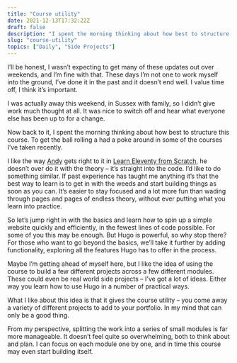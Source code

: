 ```yaml
---
title: "Course utility"
date: 2021-12-13T17:32:22Z
draft: false
description: "I spent the morning thinking about how best to structure this course. To get the ball rolling a had a poke around in some of the courses I’ve taken recently."
slug: "course-utility"
topics: ["Daily", "Side Projects"]
---
```


I’ll be honest, I wasn’t expecting to get many of these updates out over weekends, and I’m fine with that. These days I’m not one to work myself into the ground, I’ve done it in the past and it doesn’t end well. I value time off, I think it’s important.

I was actually away this weekend, in Sussex with family, so I didn’t give work much thought at all. It was nice to switch off and hear what everyone else has been up to for a change.

Now back to it, I spent the morning thinking about how best to structure this course. To get the ball rolling a had a poke around in some of the courses I’ve taken recently.

I like the way [Andy](https://piccalil.li/) gets right to it in [Learn Eleventy from Scratch](https://learneleventyfromscratch.com/), he doesn’t over do it with the theory – it’s straight into the code. I’d like to do something similar. If past experience has taught me anything it’s that the best way to learn is to get in with the weeds and start building things as soon as you can. It’s easier to stay focused and a lot more fun than wading through pages and pages of endless theory, without ever putting what you learn into practice.

So let’s jump right in with the basics and learn how to spin up a simple website quickly and efficiently, in the fewest lines of code possible. For some of you this may be enough. But Hugo is powerful, so why stop there? For those who want to go beyond the basics, we’ll take it further by adding functionality, exploring all the features Hugo has to offer in the process.

Maybe I’m getting ahead of myself here, but I like the idea of using the course to build a few different projects across a few different modules. These could even be real world side projects – I’ve got a lot of ideas. Either way you learn how to use Hugo in a number of practical ways.

What I like about this idea is that it gives the course utility  – you come away a variety of different projects to add to your portfolio. In my mind that can only be a good thing. 

From my perspective, splitting the work into a series of small modules is far more manageable. It doesn’t feel quite so overwhelming, both to think about and plan. I can focus on each module one by one, and in time this course may even start building itself.